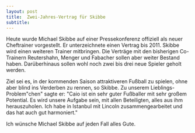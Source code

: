 ```yaml
---
layout: post
title:  Zwei-Jahres-Vertrag für Skibbe
subtitle:  
---
```


Heute wurde Michael Skibbe auf einer Pressekonferenz offiziell als neuer Cheftrainer vorgestellt. Er unterzeichnete einen Vertrag bis 2011. Skibbe wird einen weiteren Trainer mitbringen. Die Verträge mit den bisherigen Co-Trainern Reutershahn, Menger und Fabacher sollen aber weiter Bestand haben. Darüberhinaus sollen wohl noch zwei bis drei neue Spieler geholt werden.

Ziel sei es, in der kommenden Saison attraktiveren Fußball zu spielen, ohne aber blind ins Verderben zu rennen, so Skibbe. Zu unserem Lieblings-Problem"chen" sagte er: "Caio ist ein sehr guter Fußballer mit sehr großem Potential. Es wird unsere Aufgabe sein, mit allen Beteiligten, alles aus ihm herauszuholen. Ich habe in Istanbul mit Lincoln zusammengearbeitet und das hat auch gut harmoniert."

Ich wünsche Michael Skibbe auf jeden Fall alles Gute.
